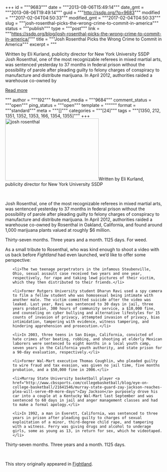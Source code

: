 +++
id = """9683"""
date = """2013-08-06T15:49:14"""
date_gmt = """2013-08-06T19:49:14"""
guid = """http://ssdp.org/?p=9683"""
modified = """2017-02-04T04:50:33"""
modified_gmt = """2017-02-04T04:50:33"""
slug = """josh-rosenthal-picks-the-wrong-crime-to-commit-in-america"""
status = """publish"""
type = """post"""
link = """https://ssdp.org/blog/josh-rosenthal-picks-the-wrong-crime-to-commit-in-america/"""
title = """Josh Rosenthal Picks the Wrong Crime to Commit in America"""
excerpt = """<p>Written by Eli Kurland, publicity director for New York University SSDP &nbsp; Josh Rosenthal, one of the most recognizable referees in mixed martial arts, was sentenced yesterday to 37 months in federal prison without the possibility of parole after pleading guilty to felony charges of conspiracy to manufacture and distribute marijuana. In April 2012, authorities raided a warehouse co-owned by</p>
<div class="h10"></div>
<p><a class="more-link2 flat" href="https://ssdp.org/blog/josh-rosenthal-picks-the-wrong-crime-to-commit-in-america/">Read more</a></p>
"""
author = """192"""
featured_media = """9684"""
comment_status = """open"""
ping_status = """open"""
template = """"""
format = """standard"""
meta = """[]"""
categories = """[24]"""
tags = """[1350, 212, 1351, 1352, 1353, 166, 1354, 1355]"""
+++
<a href="/assets/2013/08/josh-rosenthal.jpg"><img class="size-medium wp-image-9684 alignright" alt="josh rosenthal" src="http://ssdp.org/assets/2013/08/josh-rosenthal-300x199.jpg" width="300" height="199" /></a>Written by Eli Kurland, publicity director for New York University SSDP



&nbsp;



Josh Rosenthal, one of the most recognizable referees in mixed martial arts, was sentenced yesterday to 37 months in federal prison without the possibility of parole after pleading guilty to felony charges of conspiracy to manufacture and distribute marijuana. In April 2012, authorities raided a warehouse co-owned by Rosenthal in Oakland, California, and found around 1,000 marijuana plants valued at roughly $6 million.



Thirty-seven months. Three years and a month. 1125 days. For weed.



As a small tribute to Rosenthal, who was kind enough to shoot a video with us back before <em>Fightland</em> had even launched, we&#8217;d like to offer some perspective:

<ul>

	<li>The two teenage perpetrators in the infamous Steubenville, Ohio, sexual assault case received two years and one year, respectively, for rape and taking lewd pictures of their victim, which they then distributed to their friends.</li>

	<li>Former Rutgers University student Dharun Ravi used a spy camera to film a fellow student who was homosexual being intimate with another male. The victim committed suicide after the video was leaked. Last year, Ravi was sentenced to 30 days in jail, three years probation, 300 hours of community service, a $10,000 fine, and counseling on cyber bullying and alternative lifestyles for 15 counts of invasion of privacy, attempted invasion of privacy, bias intimidation, tampering with evidence, witness tampering, and hindering apprehension and prosecution.</li>

	<li>In 2003, three teens in San Diego, California, convicted of hate crimes after beating, robbing, and shooting at elderly Mexican laborers were sentenced to eight months in a local youth camp, seven years in the California youth authority, and state prison for a 90-day evaluation, respectively.</li>

	<li>Former Wal-Mart executive Thomas Coughlin, who pleaded guilty to wire fraud and tax evasion, was given no jail time, five months probation, and a $50,000 fine in 2006.</li>

	<li>Murray State University basketball player <a href="http://www.cbssports.com/collegebasketball/blog/eye-on-college-basketball/21641546/murray-state-guard-zay-jackson-reaches-plea-will-serve-49-more-days">Zay Jackson</a> purposely drove his car into a couple at a Kentucky Wal-Mart last September and was sentenced to 60 days in jail and anger management classes and had to make a formal apology.</li>

	<li>In 1992, a man in Everett, California, was sentenced to three years in prison after pleading guilty to charges of sexual exploitation of a minor, third-degree child rape, and tampering with a witness. Ferry was giving drugs and alcohol to underage girls, some as young as 13, in return for sex, which he videotaped.</li>

</ul>

Thirty-seven months. Three years and a month. 1125 days.



&nbsp;



This story originally appeared in <a href="http://fightland.vice.com/blog/josh-rosenthal-picks-the-wrong-crime">Fightland</a>.
